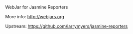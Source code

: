 WebJar for Jasmine Reporters

More info: http://webjars.org

Upstream: https://github.com/larrymyers/jasmine-reporters
